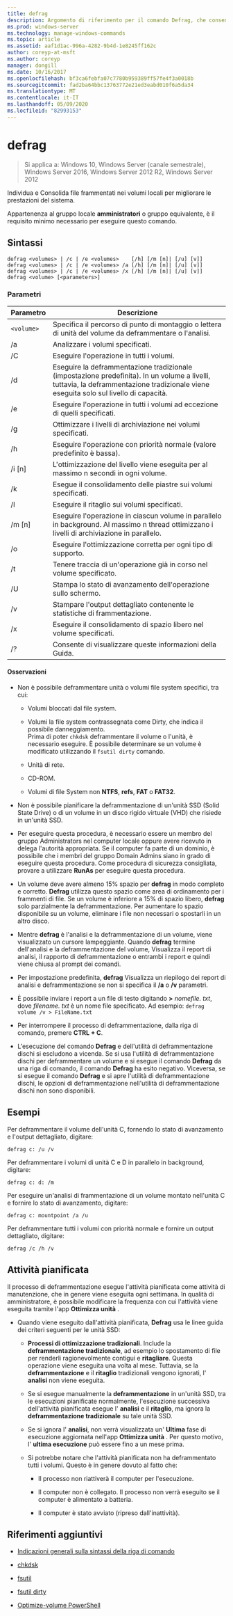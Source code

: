 ```yaml
---
title: defrag
description: Argomento di riferimento per il comando Defrag, che consente di individuare e consolidare i file frammentati nei volumi locali per migliorare le prestazioni del sistema.
ms.prod: windows-server
ms.technology: manage-windows-commands
ms.topic: article
ms.assetid: aaf1d1ac-996a-4282-9b4d-1e8245ff162c
author: coreyp-at-msft
ms.author: coreyp
manager: dongill
ms.date: 10/16/2017
ms.openlocfilehash: bf3ca6febfa07c7780b959389ff57fe4f3a0018b
ms.sourcegitcommit: fad2ba64bbc13763772e21ed3eabd010f6a5da34
ms.translationtype: MT
ms.contentlocale: it-IT
ms.lasthandoff: 05/09/2020
ms.locfileid: "82993153"
---
```

# <a name="defrag"></a>defrag

> Si applica a: Windows 10, Windows Server (canale semestrale), Windows Server 2016, Windows Server 2012 R2, Windows Server 2012

Individua e Consolida file frammentati nei volumi locali per migliorare le prestazioni del sistema.

Appartenenza al gruppo locale **amministratori** o gruppo equivalente, è il requisito minimo necessario per eseguire questo comando.

## <a name="syntax"></a>Sintassi

```
defrag <volumes> | /c | /e <volumes>    [/h] [/m [n]| [/u] [v]]
defrag <volumes> | /c | /e <volumes> /a [/h] [/m [n]| [/u] [v]]
defrag <volumes> | /c | /e <volumes> /x [/h] [/m [n]| [/u] [v]]
defrag <volume> [<parameters>]
```

### <a name="parameters"></a>Parametri

| Parametro | Descrizione |
| --------- | ----------- |
| `<volume>` | Specifica il percorso di punto di montaggio o lettera di unità del volume da deframmentare o l'analisi. |
| /a | Analizzare i volumi specificati. |
| /C | Eseguire l'operazione in tutti i volumi. |
| /d | Eseguire la deframmentazione tradizionale (impostazione predefinita). In un volume a livelli, tuttavia, la deframmentazione tradizionale viene eseguita solo sul livello di capacità. |
| /e | Eseguire l'operazione in tutti i volumi ad eccezione di quelli specificati. |
| /g | Ottimizzare i livelli di archiviazione nei volumi specificati. |
| /h | Eseguire l'operazione con priorità normale (valore predefinito è bassa). |
| /i [n] | L'ottimizzazione del livello viene eseguita per al massimo n secondi in ogni volume. |
| /k | Esegue il consolidamento delle piastre sui volumi specificati. |
| /l | Eseguire il ritaglio sui volumi specificati. |
| /m [n] | Eseguire l'operazione in ciascun volume in parallelo in background. Al massimo n thread ottimizzano i livelli di archiviazione in parallelo. |
| /o | Eseguire l'ottimizzazione corretta per ogni tipo di supporto. |
| /t | Tenere traccia di un'operazione già in corso nel volume specificato. |
| /U | Stampa lo stato di avanzamento dell'operazione sullo schermo. |
| /v | Stampare l'output dettagliato contenente le statistiche di frammentazione. |
| /x | Eseguire il consolidamento di spazio libero nel volume specificati. |
| /? | Consente di visualizzare queste informazioni della Guida. |

#### <a name="remarks"></a>Osservazioni

- Non è possibile deframmentare unità o volumi file system specifici, tra cui:

  - Volumi bloccati dal file system.

  - Volumi la file system contrassegnata come Dirty, che indica il possibile danneggiamento.<br>Prima di poter `chkdsk` deframmentare il volume o l'unità, è necessario eseguire. È possibile determinare se un volume è modificato utilizzando il `fsutil dirty` comando.

  - Unità di rete.

  - CD-ROM.

  - Volumi di file System non **NTFS**, **refs**, **FAT** o **FAT32**.

- Non è possibile pianificare la deframmentazione di un'unità SSD (Solid State Drive) o di un volume in un disco rigido virtuale (VHD) che risiede in un'unità SSD.

- Per eseguire questa procedura, è necessario essere un membro del gruppo Administrators nel computer locale oppure avere ricevuto in delega l'autorità appropriata. Se il computer fa parte di un dominio, è possibile che i membri del gruppo Domain Admins siano in grado di eseguire questa procedura. Come procedura di sicurezza consigliata, provare a utilizzare **RunAs** per eseguire questa procedura.

- Un volume deve avere almeno 15% spazio per **defrag** in modo completo e corretto. **Defrag** utilizza questo spazio come area di ordinamento per i frammenti di file. Se un volume è inferiore a 15% di spazio libero, **defrag** solo parzialmente la deframmentazione. Per aumentare lo spazio disponibile su un volume, eliminare i file non necessari o spostarli in un altro disco.

- Mentre **defrag** è l'analisi e la deframmentazione di un volume, viene visualizzato un cursore lampeggiante. Quando **defrag** termine dell'analisi e la deframmentazione del volume, Visualizza il report di analisi, il rapporto di deframmentazione o entrambi i report e quindi viene chiusa al prompt dei comandi.

- Per impostazione predefinita, **defrag** Visualizza un riepilogo dei report di analisi e deframmentazione se non si specifica il **/a** o **/v** parametri.

- È possibile inviare i report a un file di testo digitando **>** <em>nomefile. txt</em>, dove *filename. txt* è un nome file specificato. Ad esempio: `defrag volume /v > FileName.txt`

- Per interrompere il processo di deframmentazione, dalla riga di comando, premere **CTRL + C**.

- L'esecuzione del comando **Defrag** e dell'utilità di deframmentazione dischi si escludono a vicenda. Se si usa l'utilità di deframmentazione dischi per deframmentare un volume e si esegue il comando **Defrag** da una riga di comando, il comando **Defrag** ha esito negativo. Viceversa, se si esegue il comando **Defrag** e si apre l'utilità di deframmentazione dischi, le opzioni di deframmentazione nell'utilità di deframmentazione dischi non sono disponibili.

## <a name="examples"></a>Esempi

Per deframmentare il volume dell'unità C, fornendo lo stato di avanzamento e l'output dettagliato, digitare:

```
defrag c: /u /v
```

Per deframmentare i volumi di unità C e D in parallelo in background, digitare:

```
defrag c: d: /m
```

Per eseguire un'analisi di frammentazione di un volume montato nell'unità C e fornire lo stato di avanzamento, digitare:

```
defrag c: mountpoint /a /u
```

Per deframmentare tutti i volumi con priorità normale e fornire un output dettagliato, digitare:

```
defrag /c /h /v
```

## <a name="scheduled-task"></a>Attività pianificata

Il processo di deframmentazione esegue l'attività pianificata come attività di manutenzione, che in genere viene eseguita ogni settimana. In qualità di amministratore, è possibile modificare la frequenza con cui l'attività viene eseguita tramite l'app **Ottimizza unità** .

- Quando viene eseguito dall'attività pianificata, **Defrag** usa le linee guida dei criteri seguenti per le unità SSD:

  - **Processi di ottimizzazione tradizionali**. Include la **deframmentazione tradizionale**, ad esempio lo spostamento di file per renderli ragionevolmente contigui e **ritagliare**. Questa operazione viene eseguita una volta al mese. Tuttavia, se la **deframmentazione** e il **ritaglio** tradizionali vengono ignorati, l' **analisi** non viene eseguita.

  - Se si esegue manualmente la **deframmentazione** in un'unità SSD, tra le esecuzioni pianificate normalmente, l'esecuzione successiva dell'attività pianificata esegue l' **analisi** e il **ritaglio**, ma ignora la **deframmentazione tradizionale** su tale unità SSD.

  - Se si ignora l' **analisi**, non verrà visualizzata un' **Ultima** fase di esecuzione aggiornata nell'app **Ottimizza unità** . Per questo motivo, l' **ultima esecuzione** può essere fino a un mese prima.

  - Si potrebbe notare che l'attività pianificata non ha deframmentato tutti i volumi. Questo è in genere dovuto al fatto che:

    - Il processo non riattiverà il computer per l'esecuzione.

    - Il computer non è collegato. Il processo non verrà eseguito se il computer è alimentato a batteria.

    - Il computer è stato avviato (ripreso dall'inattività).

## <a name="additional-references"></a>Riferimenti aggiuntivi

- [Indicazioni generali sulla sintassi della riga di comando](command-line-syntax-key.md)

- [chkdsk](chkdsk.md)

- [fsutil](fsutil.md)

- [fsutil dirty](fsutil-dirty.md)

- [Optimize-volume PowerShell](https://docs.microsoft.com/powershell/module/storage/optimize-volume?view=win10-ps)
